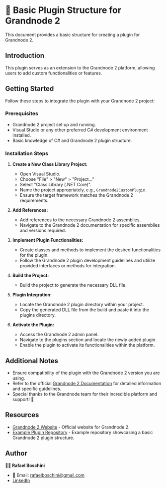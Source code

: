﻿# 🛒 Basic Plugin Structure for Grandnode 2

This document provides a basic structure for creating a plugin for Grandnode 2.

## Introduction

This plugin serves as an extension to the Grandnode 2 platform, allowing users to add custom functionalities or features.

## Getting Started

Follow these steps to integrate the plugin with your Grandnode 2 project:

### Prerequisites

- Grandnode 2 project set up and running.
- Visual Studio or any other preferred C# development environment installed.
- Basic knowledge of C# and Grandnode 2 plugin structure.

### Installation Steps

1. **Create a New Class Library Project:**

    - Open Visual Studio.
    - Choose "File" > "New" > "Project..."
    - Select "Class Library (.NET Core)".
    - Name the project appropriately, e.g., `Grandnode2CustomPlugin`.
    - Ensure the target framework matches the Grandnode 2 requirements.

2. **Add References:**

    - Add references to the necessary Grandnode 2 assemblies.
    - Navigate to the Grandnode 2 documentation for specific assemblies and versions required.

3. **Implement Plugin Functionalities:**

    - Create classes and methods to implement the desired functionalities for the plugin.
    - Follow the Grandnode 2 plugin development guidelines and utilize provided interfaces or methods for integration.

4. **Build the Project:**

    - Build the project to generate the necessary DLL file.

5. **Plugin Integration:**

    - Locate the Grandnode 2 plugin directory within your project.
    - Copy the generated DLL file from the build and paste it into the plugins directory.

6. **Activate the Plugin:**

    - Access the Grandnode 2 admin panel.
    - Navigate to the plugins section and locate the newly added plugin.
    - Enable the plugin to activate its functionalities within the platform.

## Additional Notes

- Ensure compatibility of the plugin with the Grandnode 2 version you are using.
- Refer to the official [Grandnode 2 Documentation](https://www.grandnode.com/) for detailed information and specific guidelines.
- Special thanks to the Grandnode team for their incredible platform and support! 🙌

## Resources

- [Grandnode 2 Website](https://www.grandnode.com/) - Official website for Grandnode 2.
- [Example Plugin Repository](link-to-example-repository) - Example repository showcasing a basic Grandnode 2 plugin structure.

## Author

👨‍💻 **Rafael Boschini**
- 📧 Email: rafaelboschini@gmail.com
- [LinkedIn](https://www.linkedin.com/in/rafael-boschini-5747311/)